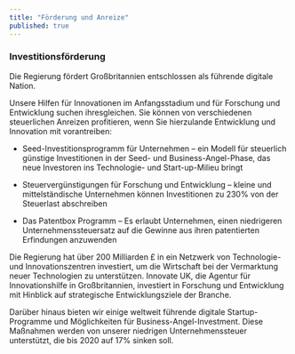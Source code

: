 ```yaml
---
title: "Förderung und Anreize"
published: true
---
```


### Investitionsförderung

Die Regierung fördert Großbritannien entschlossen als führende digitale Nation.

Unsere Hilfen für Innovationen im Anfangsstadium und für Forschung und Entwicklung suchen ihresgleichen. Sie können von verschiedenen steuerlichen Anreizen profitieren, wenn Sie hierzulande Entwicklung und Innovation mit vorantreiben:

- Seed-Investitionsprogramm für Unternehmen – ein Modell für steuerlich günstige Investitionen in der Seed- und Business-Angel-Phase, das neue Investoren ins Technologie- und Start-up-Milieu bringt

- Steuervergünstigungen für Forschung und Entwicklung – kleine und mittelständische Unternehmen können Investitionen zu 230% von der Steuerlast abschreiben

- Das Patentbox Programm – Es erlaubt Unternehmen, einen niedrigeren Unternehmenssteuersatz auf die Gewinne aus ihren patentierten Erfindungen anzuwenden

Die Regierung hat über 200 Milliarden £ in ein Netzwerk von Technologie- und Innovationszentren investiert, um die Wirtschaft bei der Vermarktung neuer Technologien zu unterstützen. Innovate UK, die Agentur für Innovationshilfe in Großbritannien, investiert in Forschung und Entwicklung mit Hinblick auf strategische Entwicklungsziele der Branche. 

Darüber hinaus bieten wir einige weltweit führende digitale Startup-Programme und Möglichkeiten für Business-Angel-Investment. Diese Maßnahmen werden von unserer niedrigen Unternehmenssteuer unterstützt, die bis 2020 auf 17% sinken soll.
